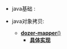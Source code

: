 * java基础 :

* java对象拷贝:
    * [**dozer-mapper**()](dozer-mapper)
        * [**具体实现**](dozer-mapper\src\test\java\TransformTest.java)

